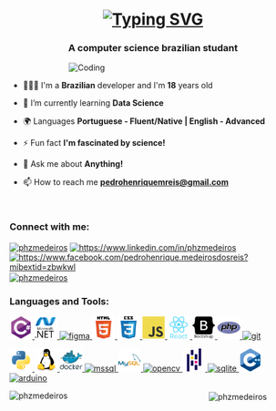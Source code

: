 <h1 align="center"><a href="https://git.io/typing-svg"><img src="https://readme-typing-svg.demolab.com?font=Poppins&weight=500&size=30&pause=1000&color=F7F7F7&random=false&width=430&lines=Hi+%F0%9F%91%8B%2C+I'm+Pedro+Medeiros;Ol%C3%A1+%F0%9F%91%8B%2C++sou+Pedro+Medeiros;Hola+%F0%9F%91%8B%2C+soy+Pedro+Medeiros;Salut+%F0%9F%91%8B%2C+je+m'appelle+Pedro+Medeiros;Ciao+%F0%9F%91%8B%2C+sono+Pedro+Medeiros;%E5%97%A8%F0%9F%91%8B%EF%BC%8C%E6%88%91%E6%98%AF%E4%BD%A9%E5%BE%B7%E7%BD%97%C2%B7%E6%A2%85%E4%BB%A3%E7%BD%97%E6%96%AF;%D0%9F%D1%80%D0%B8%D0%B2%D0%B5%D1%82+%F0%9F%91%8B%2C+%D1%8F+%D0%9F%D0%B5%D0%B4%D1%80%D0%BE+%D0%9C%D0%B5%D0%B4%D0%B5%D0%B9%D1%80%D0%BE%D1%81.;Hallo+%F0%9F%91%8B%2C+ich+bin+Pedro+Medeiros" alt="Typing SVG" /></a></h1>
<h3 align="center">A computer science brazilian studant</h3>
<img align="right" alt="Coding" width="400" src="https://github.com/phzmedeiros/phzmedeiros/assets/81303691/d36dc354-8e1a-4b15-97e0-3aaf8a7a2d11">
<br>

- 👨🏽‍🚀 I'm a **Brazilian** developer and I'm **18** years old

- 🌱 I’m currently learning **Data Science**
  
- 🌍 Languages **Portuguese - Fluent/Native | English - Advanced**

- ⚡ Fun fact **I'm fascinated by science!**
    
- 💬 Ask me about **Anything!**

- 📫 How to reach me **pedrohenriquemreis@gmail.com**

<br>
<h3 align="left">Connect with me:</h3>
<p align="left">
<a href="https://twitter.com/phzmedeiros" target="blank"><img align="center" src="https://raw.githubusercontent.com/rahuldkjain/github-profile-readme-generator/master/src/images/icons/Social/twitter.svg" alt="phzmedeiros" height="30" width="40" /></a>
<a href="https://linkedin.com/in/https://www.linkedin.com/in/phzmedeiros" target="blank"><img align="center" src="https://raw.githubusercontent.com/rahuldkjain/github-profile-readme-generator/master/src/images/icons/Social/linked-in-alt.svg" alt="https://www.linkedin.com/in/phzmedeiros" height="30" width="40" /></a>
<a href="https://fb.com/https://www.facebook.com/pedrohenrique.medeirosdosreis?mibextid=zbwkwl" target="blank"><img align="center" src="https://raw.githubusercontent.com/rahuldkjain/github-profile-readme-generator/master/src/images/icons/Social/facebook.svg" alt="https://www.facebook.com/pedrohenrique.medeirosdosreis?mibextid=zbwkwl" height="30" width="40" /></a>
<a href="https://instagram.com/phzmedeiros" target="blank"><img align="center" src="https://raw.githubusercontent.com/rahuldkjain/github-profile-readme-generator/master/src/images/icons/Social/instagram.svg" alt="phzmedeiros" height="30" width="40" /></a>
</p>

<h3 align="left">Languages and Tools:</h3>
<p align="left"> 
<a href="https://www.w3schools.com/cs/" target="_blank" rel="noreferrer"> <img src="https://raw.githubusercontent.com/devicons/devicon/master/icons/csharp/csharp-original.svg" alt="csharp" width="40" height="40"/> </a>
<a href="https://dotnet.microsoft.com/" target="_blank" rel="noreferrer"> <img src="https://raw.githubusercontent.com/devicons/devicon/master/icons/dot-net/dot-net-original-wordmark.svg" alt="dotnet" width="40" height="40"/> </a> 
<a href="https://www.figma.com/" target="_blank" rel="noreferrer"> <img src="https://www.vectorlogo.zone/logos/figma/figma-icon.svg" alt="figma" width="40" height="40"/> </a> 
<a href="https://www.w3.org/html/" target="_blank" rel="noreferrer"> <img src="https://raw.githubusercontent.com/devicons/devicon/master/icons/html5/html5-original-wordmark.svg" alt="html5" width="40" height="40"/> </a>
<a href="https://www.w3schools.com/css/" target="_blank" rel="noreferrer"> <img src="https://raw.githubusercontent.com/devicons/devicon/master/icons/css3/css3-original-wordmark.svg" alt="css3" width="40" height="40"/> </a>
<a href="https://developer.mozilla.org/en-US/docs/Web/JavaScript" target="_blank" rel="noreferrer"> <img src="https://raw.githubusercontent.com/devicons/devicon/master/icons/javascript/javascript-original.svg" alt="javascript" width="40" height="40"/> </a> 
<a href="https://reactjs.org/" target="_blank" rel="noreferrer"> <img src="https://raw.githubusercontent.com/devicons/devicon/master/icons/react/react-original-wordmark.svg" alt="react" width="40" height="40"/> </a> 
<a href="https://getbootstrap.com" target="_blank" rel="noreferrer"> <img src="https://raw.githubusercontent.com/devicons/devicon/master/icons/bootstrap/bootstrap-plain-wordmark.svg" alt="bootstrap" width="40" height="40"/> </a> 
<a href="https://www.php.net" target="_blank" rel="noreferrer"> <img src="https://raw.githubusercontent.com/devicons/devicon/master/icons/php/php-original.svg" alt="php" width="40" height="40"/> </a> 
<a href="https://git-scm.com/" target="_blank" rel="noreferrer"> <img src="https://www.vectorlogo.zone/logos/git-scm/git-scm-icon.svg" alt="git" width="40" height="40"/> </a>

<a href="https://www.python.org" target="_blank" rel="noreferrer"> <img src="https://raw.githubusercontent.com/devicons/devicon/master/icons/python/python-original.svg" alt="python" width="40" height="40"/> </a>
<a href="https://www.linux.org/" target="_blank" rel="noreferrer"> <img src="https://raw.githubusercontent.com/devicons/devicon/master/icons/linux/linux-original.svg" alt="linux" width="40" height="40"/> </a>
<a href="https://www.docker.com/" target="_blank" rel="noreferrer"> <img src="https://raw.githubusercontent.com/devicons/devicon/master/icons/docker/docker-original-wordmark.svg" alt="docker" width="40" height="40"/> </a>
<a href="https://www.microsoft.com/en-us/sql-server" target="_blank" rel="noreferrer"> <img src="https://www.svgrepo.com/show/303229/microsoft-sql-server-logo.svg" alt="mssql" width="40" height="40"/> </a> 
<a href="https://www.mysql.com/" target="_blank" rel="noreferrer"> <img src="https://raw.githubusercontent.com/devicons/devicon/master/icons/mysql/mysql-original-wordmark.svg" alt="mysql" width="40" height="40"/> </a> 
<a href="https://opencv.org/" target="_blank" rel="noreferrer"> <img src="https://www.vectorlogo.zone/logos/opencv/opencv-icon.svg" alt="opencv" width="40" height="40"/> </a> 
<a href="https://pandas.pydata.org/" target="_blank" rel="noreferrer"> <img src="https://raw.githubusercontent.com/devicons/devicon/2ae2a900d2f041da66e950e4d48052658d850630/icons/pandas/pandas-original.svg" alt="pandas" width="40" height="40"/> </a> 
<a href="https://www.sqlite.org/" target="_blank" rel="noreferrer"> <img src="https://www.vectorlogo.zone/logos/sqlite/sqlite-icon.svg" alt="sqlite" width="40" height="40"/> </a> 
<a href="https://www.w3schools.com/cpp/" target="_blank" rel="noreferrer"> <img src="https://raw.githubusercontent.com/devicons/devicon/master/icons/cplusplus/cplusplus-original.svg" alt="cplusplus" width="40" height="40"/> </a> 
<a href="https://www.arduino.cc/" target="_blank" rel="noreferrer"> <img src="https://cdn.worldvectorlogo.com/logos/arduino-1.svg" alt="arduino" width="40" height="40"/> </a>
</p>

<p><img align="left" width="350" src="https://github-readme-stats.vercel.app/api/top-langs?username=phzmedeiros&show_icons=true&locale=en&layout=compact&theme=tokyonight" alt="phzmedeiros" />

<img align="center" width="490" src="https://github-readme-streak-stats.herokuapp.com/?user=phzmedeiros&theme=tokyonight" alt="phzmedeiros" /></p>
